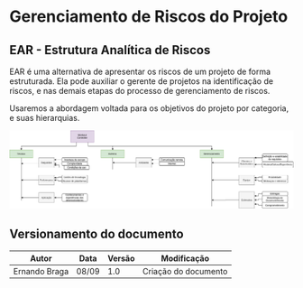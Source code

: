 # Gerenciamento de Riscos do Projeto

## EAR - Estrutura Analítica de Riscos
EAR é uma alternativa de apresentar os riscos de um projeto de forma estruturada. Ela pode auxiliar o gerente de projetos na identificação de riscos, e nas demais etapas do processo de gerenciamento de riscos.

Usaremos a abordagem voltada para os objetivos do projeto por categoria, e suas hierarquias.

![ear](../images/gerenciamento-de-riscos.png)

## Versionamento do documento
| Autor | Data | Versão | Modificação |
|---|---|---|---|
| Ernando Braga | 08/09 | 1.0 | Criação do documento |
